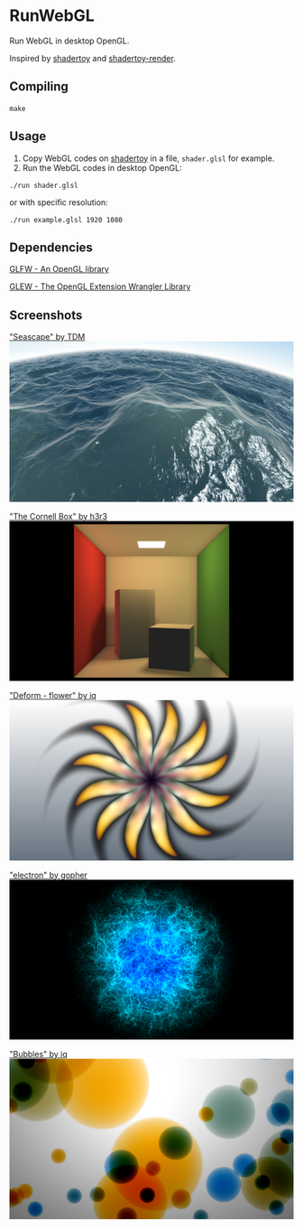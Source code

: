 # RunWebGL
Run WebGL in desktop OpenGL.

Inspired by [shadertoy](https://www.shadertoy.com/) and [shadertoy-render](https://github.com/alexjc/shadertoy-render).

## Compiling
```Shell
make
```

## Usage
1. Copy WebGL codes on [shadertoy](https://www.shadertoy.com/) in a file, `shader.glsl` for example.
2. Run the WebGL codes in desktop OpenGL:
```Shell
./run shader.glsl
```
or with specific resolution:
```Shell
./run example.glsl 1920 1080
```

## Dependencies
[GLFW - An OpenGL library](http://www.glfw.org/)

[GLEW - The OpenGL Extension Wrangler Library](http://glew.sourceforge.net/)

## Screenshots
["Seascape" by TDM](https://www.shadertoy.com/view/Ms2SD1)
![1.png](./screenshots/1.png)

["The Cornell Box" by h3r3](https://www.shadertoy.com/view/4ssGzS)
![2.png](./screenshots/2.png)

["Deform - flower" by iq](https://www.shadertoy.com/view/4dX3Rn)
![3.png](./screenshots/3.png)

["electron" by gopher](https://www.shadertoy.com/view/MslGRn)
![4.png](./screenshots/4.png)

["Bubbles" by iq](https://www.shadertoy.com/view/4dl3zn)
![5.png](./screenshots/5.png)
